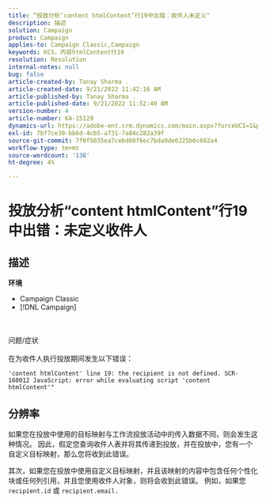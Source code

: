 ```yaml
---
title: “投放分析‘content htmlContent’行19中出错：收件人未定义"
description: 描述
solution: Campaign
product: Campaign
applies-to: Campaign Classic,Campaign
keywords: KCS，内容htmlContent行19
resolution: Resolution
internal-notes: null
bug: false
article-created-by: Tanay Sharma .
article-created-date: 9/21/2022 11:42:16 AM
article-published-by: Tanay Sharma .
article-published-date: 9/21/2022 11:52:40 AM
version-number: 4
article-number: KA-15129
dynamics-url: https://adobe-ent.crm.dynamics.com/main.aspx?forceUCI=1&pagetype=entityrecord&etn=knowledgearticle&id=c8f47070-a239-ed11-9db1-002248086735
exl-id: 7bf7ce30-bb6d-4cb5-a731-7a84c282a39f
source-git-commit: 7f0f5035ea7cebd60f6ec7bda9de6225b6c602a4
workflow-type: tm+mt
source-wordcount: '138'
ht-degree: 4%

---
```


# 投放分析“content htmlContent”行19中出错：未定义收件人

## 描述

<b>环境</b>
- Campaign Classic
- [!DNL Campaign]



<br><br>问题/症状<br><br>
在为收件人执行投放期间发生以下错误：

```
'content htmlContent' line 19: the recipient is not defined. SCR-160012 JavaScript: error while evaluating script 'content htmlContent'"
```


## 分辨率


如果您在投放中使用的目标映射与工作流投放活动中的传入数据不同，则会发生这种情况。 因此，假定您查询收件人表并将其传递到投放，并在投放中，您有一个自定义目标映射，那么您将收到此错误。

其次，如果您在投放中使用自定义目标映射，并且该映射的内容中包含任何个性化块或任何列引用，并且您使用收件人对象，则将会收到此错误。 例如，如果您 `recipient.id` 或 `recipient.email.`
